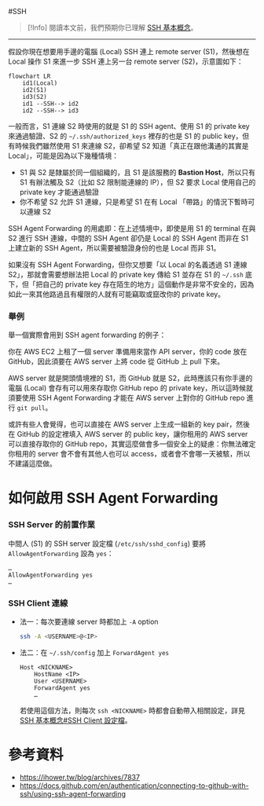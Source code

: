 #SSH

> [!Info]
> 閱讀本文前，我們預期你已理解 [SSH 基本概念](</Network/SSH 基本概念.md>)。

---

假設你現在想要用手邊的電腦 (Local) SSH 連上 remote server (S1)，然後想在 Local 操作 S1 來進一步 SSH 連上另一台 remote server (S2)，示意圖如下：

```mermaid
flowchart LR
    id1(Local)
    id2(S1)
    id3(S2)
    id1 --SSH--> id2
    id2 --SSH--> id3
```

一般而言，S1 連線 S2 時使用的就是 S1 的 SSH agent、使用 S1 的 private key 來通過驗證、S2 的 `~/.ssh/authorized_keys` 裡存的也是 S1 的 public key，但有時候我們雖然使用 S1 來連線 S2，卻希望 S2 知道「真正在跟他溝通的其實是 Local」，可能是因為以下幾種情境：

- S1 與 S2 是隸屬於同一個組織的，且 S1 是該服務的 **Bastion Host**，所以只有 S1 有辦法觸及 S2（比如 S2 限制能連線的 IP），但 S2 要求 Local 使用自己的 private key 才能通過驗證
- 你不希望 S2 允許 S1 連線，只是希望 S1 在有 Local 「帶路」的情況下暫時可以連線 S2

SSH Agent Forwarding 的用處即：在上述情境中，即使是用 S1 的 terminal 在與 S2 進行 SSH 連線，中間的 SSH Agent 卻仍是 Local 的 SSH Agent 而非在 S1 上建立新的 SSH Agent，所以需要被驗證身份的也是 Local 而非 S1。

如果沒有 SSH Agent Forwarding，但你又想要「以 Local 的名義透過 S1 連線 S2」，那就會需要想辦法把 Local 的 private key 傳給 S1 並存在 S1 的 `~/.ssh` 底下，但「把自己的 private key 存在陌生的地方」這個動作是非常不安全的，因為如此一來其他路過且有權限的人就有可能竊取或竄改你的 private key。

### 舉例

舉一個實際會用到 SSH agent forwarding 的例子：

你在 AWS EC2 上租了一個 server 準備用來當作 API server，你的 code 放在 GitHub，因此須要在 AWS server 上將 code 從 GitHub 上 pull 下來。

AWS server 就是開頭情境裡的 S1，而 GitHub 就是 S2，此時應該只有你手邊的電腦 (Local) 會存有可以用來存取你 GitHub repo 的 private key，所以這時候就須要使用 SSH Agent Forwarding 才能在 AWS server 上對你的 GitHub repo 進行 `git pull`。

或許有些人會覺得，也可以直接在 AWS server 上生成一組新的 key pair，然後在 GitHub 的設定裡填入 AWS server 的 public key，讓你租用的 AWS server 可以直接存取你的 GitHub repo，其實這麼做會多一個安全上的疑慮：你無法確定你租用的 server 會不會有其他人也可以 access，或者會不會哪一天被駭，所以不建議這麼做。

# 如何啟用 SSH Agent Forwarding

### SSH Server 的前置作業

中間人 (S1) 的 SSH server 設定檔 (`/etc/ssh/sshd_config`) 要將 `AllowAgentForwarding` 設為 `yes`：

```plaintext
…
AllowAgentForwarding yes
…
```

### SSH Client 連線

- 法一：每次要連線 server 時都加上 `-A` option

    ```bash
    ssh -A <USERNAME>@<IP>
    ```

- 法二：在 `~/.ssh/config` 加上 `ForwardAgent yes`

    ```plaintext
    Host <NICKNAME>
        HostName <IP>
        User <USERNAME>
        ForwardAgent yes
        …
    ```

    若使用這個方法，則每次 `ssh <NICKNAME>` 時都會自動帶入相關設定，詳見 [SSH 基本概念#SSH Client 設定檔](</Network/SSH 基本概念.md#SSH Client 設定檔>)。

# 參考資料

- <https://ihower.tw/blog/archives/7837>
- <https://docs.github.com/en/authentication/connecting-to-github-with-ssh/using-ssh-agent-forwarding>
